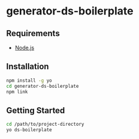 # generator-ds-boilerplate

## Requirements
- [Node.js](https://nodejs.org/en/)

## Installation
```sh
npm install -g yo
cd generator-ds-boilerplate
npm link
```

## Getting Started
```sh
cd /path/to/project-directory
yo ds-boilerplate
```
